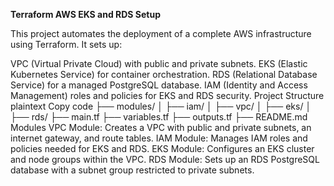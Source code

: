**Terraform AWS EKS and RDS Setup**

This project automates the deployment of a complete AWS infrastructure using Terraform. It sets up:

VPC (Virtual Private Cloud) with public and private subnets.
EKS (Elastic Kubernetes Service) for container orchestration.
RDS (Relational Database Service) for a managed PostgreSQL database.
IAM (Identity and Access Management) roles and policies for EKS and RDS security.
Project Structure
plaintext
Copy code
├── modules/
│   ├── iam/
│   ├── vpc/
│   ├── eks/
│   ├── rds/
├── main.tf
├── variables.tf
├── outputs.tf
├── README.md
Modules
VPC Module: Creates a VPC with public and private subnets, an internet gateway, and route tables.
IAM Module: Manages IAM roles and policies needed for EKS and RDS.
EKS Module: Configures an EKS cluster and node groups within the VPC.
RDS Module: Sets up an RDS PostgreSQL database with a subnet group restricted to private subnets.
